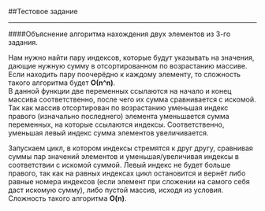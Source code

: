 ##Тестовое задание

---

####Объяснение алгоритма нахождения двух элементов из 3-го задания.

Нам нужно найти пару индексов, которые будут указывать на значения, дающие нужную сумму в отсортированном по возрастанию массиве. Если находить пару поочерёдно к каждому элементу, то сложность такого алгоритма будет **О(n^n)**.<br> 
В данной функции две переменных ссылаются на начало и конец массива соответственно, после чего их сумма сравнивается с искомой. Так как массив отсортирован по возрастанию уменьшая индекс правого (изначально последнего) элемента уменьшается сумма переменных, на которые ссылаются индексы. Соответственно, уменьшая левый индекс сумма элементов увеличивается.

Запускаем цикл, в котором индексы стремятся к друг другу, сравнивая суммы пар значений элементов и уменьшая/увеличивая индексы в соответствии с искомой суммой. Левый индекс не будет больше правого, так как на равных индексах цикл остановится и вернёт либо равные номера индексов (если элемент при сложении на самого себя даст искомую сумму), либо пустой массив, исходя из условия. Сложность такого алгоритма **O(n)**.